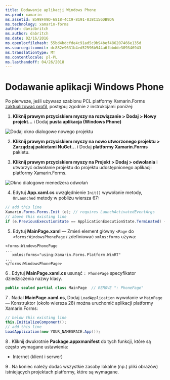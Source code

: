 ```yaml
---
title: Dodawanie aplikacji Windows Phone
ms.prod: xamarin
ms.assetid: B598FA9D-6818-4CC9-8191-838C156DB9DA
ms.technology: xamarin-forms
author: davidbritch
ms.author: dabritch
ms.date: 02/16/2016
ms.openlocfilehash: 55bd4bdcfde4c91ad5c9b94bef486207466e135d
ms.sourcegitcommit: dc882e9631b4ed52596b944a6fbbdde309346943
ms.translationtype: MT
ms.contentlocale: pl-PL
ms.lasthandoff: 04/26/2018
---
```

# <a name="adding-a-windows-phone-app"></a>Dodawanie aplikacji Windows Phone


Po pierwsze, jeśli używasz szablonu PCL platformy Xamarin.Forms [zaktualizować profil](~/xamarin-forms/platform/windows/installation/index.md), postępuj zgodnie z instrukcjami poniżej:

1. **Kliknij prawym przyciskiem myszy na rozwiązanie > Dodaj > Nowy projekt...**  i Dodaj **pusta aplikacja (Windows Phone)**

  ![](phone-images/add-wp81.png "Dodaj okno dialogowe nowego projektu")

2. **Kliknij prawym przyciskiem myszy na nowo utworzonego projektu > Zarządzaj pakietami NuGet...**  i Dodaj **platformy Xamarin.Forms** pakietu.

3. **Kliknij prawym przyciskiem myszy na Projekt > Dodaj > odwołania** i utworzyć odwołanie projektu do projektu udostępnionego aplikacji platformy Xamarin.Forms.

  ![](phone-images/addref.png "Okno dialogowe menedżera odwołań")

4. Edytuj **App.xaml.cs** uwzględnienie `Init()` wywołanie metody, `OnLaunched` metody w pobliżu wiersza 67:

```csharp
// add this line
Xamarin.Forms.Forms.Init (e); // requires LaunchActivatedEventArgs
// above this existing line
if (e.PreviousExecutionState == ApplicationExecutionState.Terminated) {}
```

 5. Edytuj **MainPage.xaml** — Zmień element główny `<Page` do `<forms:WindowsPhonePage` *i* zdefiniować `xmlns:forms` używa:

```xaml
<forms:WindowsPhonePage
...
   xmlns:forms="using:Xamarin.Forms.Platform.WinRT"
...
</forms:WindowsPhonePage>
```

 6 . Edytuj **MainPage.xaml.cs** usunąć `: PhonePage` specyfikator dziedziczenia nazwy klasy.

```csharp
public sealed partial class MainPage  // REMOVE ": PhonePage"
```

 7 . Nadal **MainPage.xaml.cs**, Dodaj `LoadApplication` wywołanie w `MainPage` — Konstruktor (około wiersza 28) można uruchomić aplikacji platformy Xamarin.Forms:

```csharp
// below this existing line
this.InitializeComponent();
// add this line
LoadApplication(new YOUR_NAMESPACE.App());
```

8 . Kliknij dwukrotnie **Package.appxmanifest** do tych funkcji, które są często wymagane ustawienia:

  * Internet (klient i serwer)

9 . Na koniec należy dodać wszystkie zasoby lokalne (np.) pliki obrazów) istniejących projektach platformy, które są wymagane.

